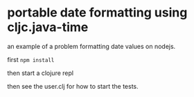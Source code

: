# portable date formatting using cljc.java-time 

an example of a problem formatting date values on nodejs.

first `npm install`

then start a clojure repl

then see the user.clj for how to start the tests.